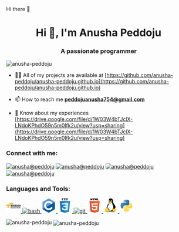 Hi there 👋

<h1 align="center">Hi 👋, I'm Anusha Peddoju</h1>
<h3 align="center">A passionate programmer</h3>

<p align="left"> <img src="https://komarev.com/ghpvc/?username=anusha-peddoju&label=Profile%20views&color=0e75b6&style=flat" alt="anusha-peddoju" /> </p>



- 👨‍💻 All of my projects are available at [https://github.com/anusha-peddoju/anusha-peddoju.github.io](https://github.com/anusha-peddoju/anusha-peddoju.github.io)

- 📫 How to reach me **peddojuanusha754@gmail.com**

- 📄 Know about my experiences [https://drive.google.com/file/d/1W03W4bTJclX-LNdoKPhdO59n5m0lfk2u/view?usp=sharing](https://drive.google.com/file/d/1W03W4bTJclX-LNdoKPhdO59n5m0lfk2u/view?usp=sharing)

<h3 align="left">Connect with me:</h3>
<p align="left">
<a href="https://linkedin.com/in/anusha@peddoju" target="blank"><img align="center" src="https://raw.githubusercontent.com/rahuldkjain/github-profile-readme-generator/master/src/images/icons/Social/linked-in-alt.svg" alt="anusha@peddoju" height="30" width="40" /></a>
<a href="https://instagram.com/anusha@peddoju" target="blank"><img align="center" src="https://raw.githubusercontent.com/rahuldkjain/github-profile-readme-generator/master/src/images/icons/Social/instagram.svg" alt="anusha@peddoju" height="30" width="40" /></a>
<a href="https://www.hackerrank.com/anusha@peddoju" target="blank"><img align="center" src="https://raw.githubusercontent.com/rahuldkjain/github-profile-readme-generator/master/src/images/icons/Social/hackerrank.svg" alt="anusha@peddoju" height="30" width="40" /></a>
<a href="https://www.topcoder.com/members/anusha@peddoju" target="blank"><img align="center" src="https://raw.githubusercontent.com/rahuldkjain/github-profile-readme-generator/master/src/images/icons/Social/topcoder.svg" alt="anusha@peddoju" height="30" width="40" /></a>
</p>

<h3 align="left">Languages and Tools:</h3>
<p align="left"> <a href="https://aws.amazon.com" target="_blank" rel="noreferrer"> <img src="https://raw.githubusercontent.com/devicons/devicon/master/icons/amazonwebservices/amazonwebservices-original-wordmark.svg" alt="aws" width="40" height="40"/> </a> <a href="https://www.gnu.org/software/bash/" target="_blank" rel="noreferrer"> <img src="https://www.vectorlogo.zone/logos/gnu_bash/gnu_bash-icon.svg" alt="bash" width="40" height="40"/> </a> <a href="https://www.cprogramming.com/" target="_blank" rel="noreferrer"> <img src="https://raw.githubusercontent.com/devicons/devicon/master/icons/c/c-original.svg" alt="c" width="40" height="40"/> </a> <a href="https://www.w3schools.com/css/" target="_blank" rel="noreferrer"> <img src="https://raw.githubusercontent.com/devicons/devicon/master/icons/css3/css3-original-wordmark.svg" alt="css3" width="40" height="40"/> </a> <a href="https://git-scm.com/" target="_blank" rel="noreferrer"> <img src="https://www.vectorlogo.zone/logos/git-scm/git-scm-icon.svg" alt="git" width="40" height="40"/> </a> <a href="https://www.w3.org/html/" target="_blank" rel="noreferrer"> <img src="https://raw.githubusercontent.com/devicons/devicon/master/icons/html5/html5-original-wordmark.svg" alt="html5" width="40" height="40"/> </a> <a href="https://www.linux.org/" target="_blank" rel="noreferrer"> <img src="https://raw.githubusercontent.com/devicons/devicon/master/icons/linux/linux-original.svg" alt="linux" width="40" height="40"/> </a> <a href="https://www.python.org" target="_blank" rel="noreferrer"> <img src="https://raw.githubusercontent.com/devicons/devicon/master/icons/python/python-original.svg" alt="python" width="40" height="40"/> </a> </p>

<p><img align="left" src="https://github-readme-stats.vercel.app/api/top-langs?username=anusha-peddoju&show_icons=true&locale=en&layout=compact" alt="anusha-peddoju" /></p>
<p>&nbsp;<img align="center" src="https://github-readme-stats.vercel.app/api?username=anusha-peddoju&show_icons=true&locale=en" alt="anusha-peddoju" /></p>

